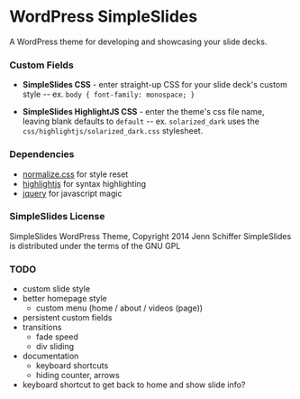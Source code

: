 WordPress SimpleSlides
======================

A WordPress theme for developing and showcasing your slide decks.

### Custom Fields

* **SimpleSlides CSS** - enter straight-up CSS for your slide deck's custom style -- ex. `body { font-family: monospace; }`

* **SimpleSlides HighlightJS CSS** - enter the theme's css file name, leaving blank defaults to `default` -- ex. `solarized_dark` uses the `css/highlightjs/solarized_dark.css` stylesheet.

### Dependencies

* [normalize.css](https://github.com/necolas/normalize.css) for style reset
* [highlightjs](https://github.com/isagalaev/highlight.js) for syntax highlighting
* [jquery](http://jquery.com/) for javascript magic

### SimpleSlides License

SimpleSlides WordPress Theme, Copyright 2014 Jenn Schiffer
SimpleSlides is distributed under the terms of the GNU GPL

### TODO

* custom slide style
* better homepage style
  - custom menu (home / about / videos (page))
* persistent custom fields
* transitions
  - fade speed
  - div sliding
* documentation
  - keyboard shortcuts
  - hiding counter, arrows
* keyboard shortcut to get back to home and show slide info?
